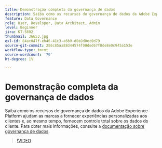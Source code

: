 ```yaml
---
title: Demonstração completa da governança de dados
description: Saiba como os recursos de governança de dados da Adobe Experience Platform ajudam as marcas a fornecer experiências personalizadas aos clientes e, ao mesmo tempo, fornecem controle total sobre os dados do cliente.
feature: Data Governance
role: User, Developer, Data Architect, Admin
level: Beginner
jira: KT-5802
thumbnail: 36653.jpg
exl-id: 84ac047f-eb46-41c3-a6b0-d0a9d0ec0d79
source-git-commit: 286c85aa88d44574f00ded67f0de8e0c945a153e
workflow-type: tm+mt
source-wordcount: '70'
ht-degree: 1%

---
```


# Demonstração completa da governança de dados

Saiba como os recursos de governança de dados da Adobe Experience Platform ajudam as marcas a fornecer experiências personalizadas aos clientes e, ao mesmo tempo, fornecem controle total sobre os dados do cliente. Para obter mais informações, consulte a [documentação sobre governança de dados](https://experienceleague.adobe.com/docs/experience-platform/data-governance/home.html?lang=pt-BR).

>[!VIDEO](https://video.tv.adobe.com/v/41325?learn=on&enablevpops&captions=por_br)
